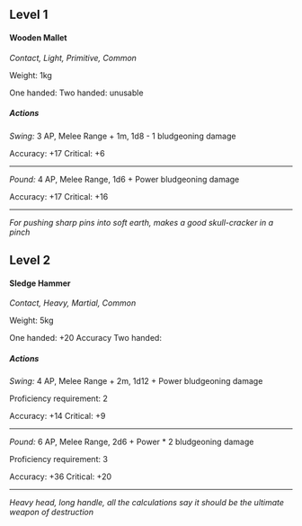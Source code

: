 ## Level 1
#### Wooden Mallet
*Contact, Light, Primitive, Common*

Weight: 1kg

One handed: 
Two handed: unusable

##### Actions

*Swing:* 3 AP, Melee Range + 1m, 1d8 - 1 bludgeoning damage

Accuracy: +17
Critical: +6

---

*Pound:* 4 AP, Melee Range, 1d6 + Power bludgeoning damage

Accuracy: +17
Critical: +16

---
*For pushing sharp pins into soft earth, makes a good skull-cracker in a pinch*

## Level 2
#### Sledge Hammer
*Contact, Heavy, Martial, Common*

Weight: 5kg

One handed: +20 Accuracy
Two handed: 

##### Actions

*Swing:* 4 AP, Melee Range + 2m, 1d12 + Power bludgeoning damage

Proficiency requirement: 2

Accuracy: +14
Critical: +9

---

*Pound:* 6 AP, Melee Range, 2d6 + Power * 2 bludgeoning damage

Proficiency requirement: 3

Accuracy: +36
Critical: +20

---
*Heavy head, long handle, all the calculations say it should be the ultimate weapon of destruction*